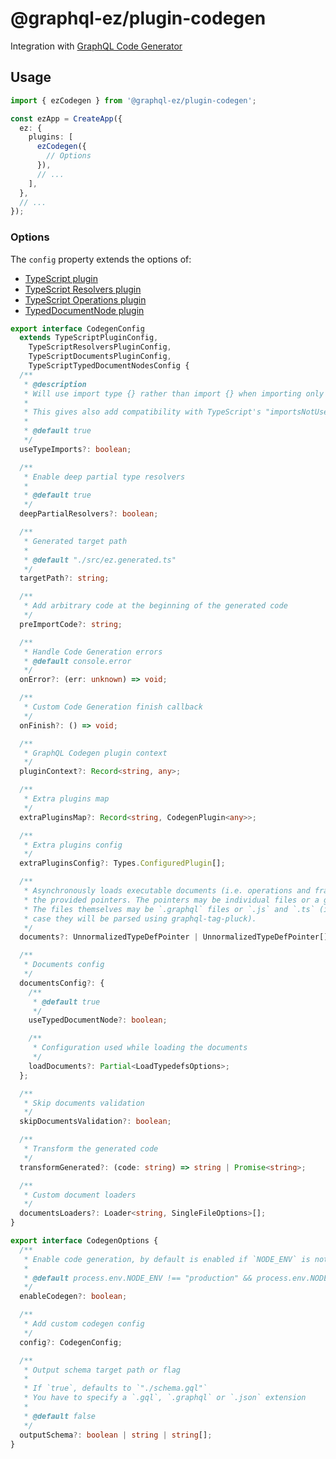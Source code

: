 # @graphql-ez/plugin-codegen

Integration with [GraphQL Code Generator](https://www.graphql-code-generator.com/)

## Usage

```ts
import { ezCodegen } from '@graphql-ez/plugin-codegen';

const ezApp = CreateApp({
  ez: {
    plugins: [
      ezCodegen({
        // Options
      }),
      // ...
    ],
  },
  // ...
});
```

### Options

The `config` property extends the options of:

- [TypeScript plugin](https://www.graphql-code-generator.com/docs/plugins/typescript)
- [TypeScript Resolvers plugin](https://www.graphql-code-generator.com/docs/plugins/typescript-resolvers)
- [TypeScript Operations plugin](https://www.graphql-code-generator.com/docs/plugins/typescript-operations)
- [TypedDocumentNode plugin](https://www.graphql-code-generator.com/docs/plugins/typed-document-node)

```ts
export interface CodegenConfig
  extends TypeScriptPluginConfig,
    TypeScriptResolversPluginConfig,
    TypeScriptDocumentsPluginConfig,
    TypeScriptTypedDocumentNodesConfig {
  /**
   * @description
   * Will use import type {} rather than import {} when importing only types.
   *
   * This gives also add compatibility with TypeScript's "importsNotUsedAsValues": "error" option
   *
   * @default true
   */
  useTypeImports?: boolean;

  /**
   * Enable deep partial type resolvers
   *
   * @default true
   */
  deepPartialResolvers?: boolean;

  /**
   * Generated target path
   *
   * @default "./src/ez.generated.ts"
   */
  targetPath?: string;

  /**
   * Add arbitrary code at the beginning of the generated code
   */
  preImportCode?: string;

  /**
   * Handle Code Generation errors
   * @default console.error
   */
  onError?: (err: unknown) => void;

  /**
   * Custom Code Generation finish callback
   */
  onFinish?: () => void;

  /**
   * GraphQL Codegen plugin context
   */
  pluginContext?: Record<string, any>;

  /**
   * Extra plugins map
   */
  extraPluginsMap?: Record<string, CodegenPlugin<any>>;

  /**
   * Extra plugins config
   */
  extraPluginsConfig?: Types.ConfiguredPlugin[];

  /**
   * Asynchronously loads executable documents (i.e. operations and fragments) from
   * the provided pointers. The pointers may be individual files or a glob pattern.
   * The files themselves may be `.graphql` files or `.js` and `.ts` (in which
   * case they will be parsed using graphql-tag-pluck).
   */
  documents?: UnnormalizedTypeDefPointer | UnnormalizedTypeDefPointer[];

  /**
   * Documents config
   */
  documentsConfig?: {
    /**
     * @default true
     */
    useTypedDocumentNode?: boolean;

    /**
     * Configuration used while loading the documents
     */
    loadDocuments?: Partial<LoadTypedefsOptions>;
  };

  /**
   * Skip documents validation
   */
  skipDocumentsValidation?: boolean;

  /**
   * Transform the generated code
   */
  transformGenerated?: (code: string) => string | Promise<string>;

  /**
   * Custom document loaders
   */
  documentsLoaders?: Loader<string, SingleFileOptions>[];
}

export interface CodegenOptions {
  /**
   * Enable code generation, by default is enabled if `NODE_ENV` is not `production` nor `test`
   *
   * @default process.env.NODE_ENV !== "production" && process.env.NODE_ENV !== "test"
   */
  enableCodegen?: boolean;

  /**
   * Add custom codegen config
   */
  config?: CodegenConfig;

  /**
   * Output schema target path or flag
   *
   * If `true`, defaults to `"./schema.gql"`
   * You have to specify a `.gql`, `.graphql` or `.json` extension
   *
   * @default false
   */
  outputSchema?: boolean | string | string[];
}
```
